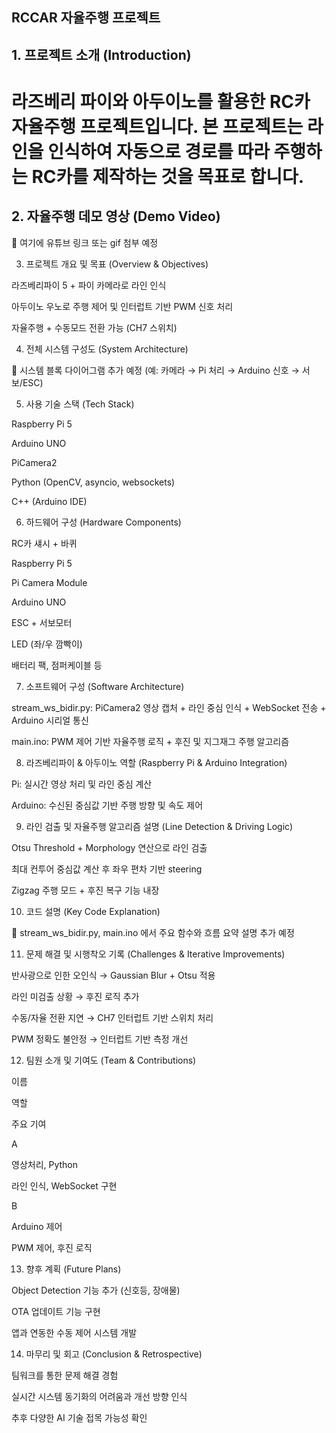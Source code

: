 ## RCCAR 자율주행 프로젝트

## 1. 프로젝트 소개 (Introduction)

# 라즈베리 파이와 아두이노를 활용한 RC카 자율주행 프로젝트입니다. 본 프로젝트는 라인을 인식하여 자동으로 경로를 따라 주행하는 RC카를 제작하는 것을 목표로 합니다.

## 2. 자율주행 데모 영상 (Demo Video)

📌 여기에 유튜브 링크 또는 gif 첨부 예정

3. 프로젝트 개요 및 목표 (Overview & Objectives)

라즈베리파이 5 + 파이 카메라로 라인 인식

아두이노 우노로 주행 제어 및 인터럽트 기반 PWM 신호 처리

자율주행 + 수동모드 전환 가능 (CH7 스위치)

4. 전체 시스템 구성도 (System Architecture)

📌 시스템 블록 다이어그램 추가 예정 (예: 카메라 → Pi 처리 → Arduino 신호 → 서보/ESC)

5. 사용 기술 스택 (Tech Stack)

Raspberry Pi 5

Arduino UNO

PiCamera2

Python (OpenCV, asyncio, websockets)

C++ (Arduino IDE)

6. 하드웨어 구성 (Hardware Components)

RC카 섀시 + 바퀴

Raspberry Pi 5

Pi Camera Module

Arduino UNO

ESC + 서보모터

LED (좌/우 깜빡이)

배터리 팩, 점퍼케이블 등

7. 소프트웨어 구성 (Software Architecture)

stream_ws_bidir.py: PiCamera2 영상 캡처 + 라인 중심 인식 + WebSocket 전송 + Arduino 시리얼 통신

main.ino: PWM 제어 기반 자율주행 로직 + 후진 및 지그재그 주행 알고리즘

8. 라즈베리파이 & 아두이노 역할 (Raspberry Pi & Arduino Integration)

Pi: 실시간 영상 처리 및 라인 중심 계산

Arduino: 수신된 중심값 기반 주행 방향 및 속도 제어

9. 라인 검출 및 자율주행 알고리즘 설명 (Line Detection & Driving Logic)

Otsu Threshold + Morphology 연산으로 라인 검출

최대 컨투어 중심값 계산 후 좌우 편차 기반 steering

Zigzag 주행 모드 + 후진 복구 기능 내장

10. 코드 설명 (Key Code Explanation)

📌 stream_ws_bidir.py, main.ino 에서 주요 함수와 흐름 요약 설명 추가 예정

11. 문제 해결 및 시행착오 기록 (Challenges & Iterative Improvements)

반사광으로 인한 오인식 → Gaussian Blur + Otsu 적용

라인 미검출 상황 → 후진 로직 추가

수동/자율 전환 지연 → CH7 인터럽트 기반 스위치 처리

PWM 정확도 불안정 → 인터럽트 기반 측정 개선

12. 팀원 소개 및 기여도 (Team & Contributions)

이름

역할

주요 기여

A

영상처리, Python

라인 인식, WebSocket 구현

B

Arduino 제어

PWM 제어, 후진 로직

13. 향후 계획 (Future Plans)

Object Detection 기능 추가 (신호등, 장애물)

OTA 업데이트 기능 구현

앱과 연동한 수동 제어 시스템 개발

14. 마무리 및 회고 (Conclusion & Retrospective)

팀워크를 통한 문제 해결 경험

실시간 시스템 동기화의 어려움과 개선 방향 인식

추후 다양한 AI 기술 접목 가능성 확인

